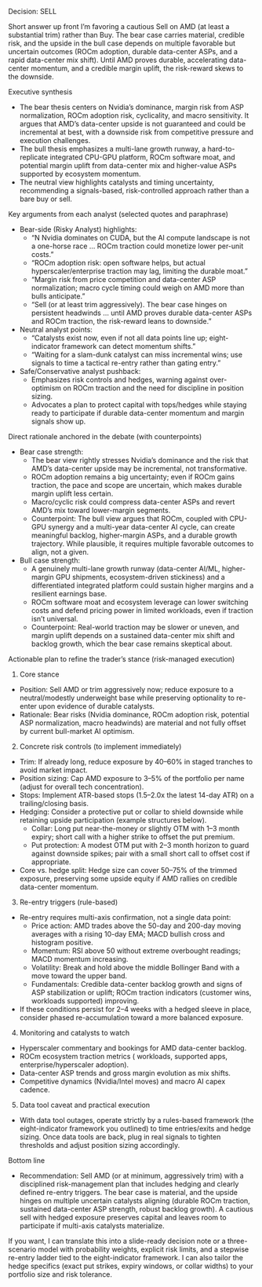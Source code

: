 Decision: SELL

Short answer up front
I’m favoring a cautious Sell on AMD (at least a substantial trim) rather than Buy. The bear case carries material, credible risk, and the upside in the bull case depends on multiple favorable but uncertain outcomes (ROCm adoption, durable data-center ASPs, and a rapid data-center mix shift). Until AMD proves durable, accelerating data-center momentum, and a credible margin uplift, the risk-reward skews to the downside.

Executive synthesis
- The bear thesis centers on Nvidia’s dominance, margin risk from ASP normalization, ROCm adoption risk, cyclicality, and macro sensitivity. It argues that AMD’s data-center upside is not guaranteed and could be incremental at best, with a downside risk from competitive pressure and execution challenges.
- The bull thesis emphasizes a multi-lane growth runway, a hard-to-replicate integrated CPU-GPU platform, ROCm software moat, and potential margin uplift from data-center mix and higher-value ASPs supported by ecosystem momentum.
- The neutral view highlights catalysts and timing uncertainty, recommending a signals-based, risk-controlled approach rather than a bare buy or sell.

Key arguments from each analyst (selected quotes and paraphrase)
- Bear-side (Risky Analyst) highlights:
  - “N Nvidia dominates on CUDA, but the AI compute landscape is not a one-horse race … ROCm traction could monetize lower per-unit costs.” 
  - “ROCm adoption risk: open software helps, but actual hyperscaler/enterprise traction may lag, limiting the durable moat.”
  - “Margin risk from price competition and data-center ASP normalization; macro cycle timing could weigh on AMD more than bulls anticipate.”
  - “Sell (or at least trim aggressively). The bear case hinges on persistent headwinds … until AMD proves durable data-center ASPs and ROCm traction, the risk-reward leans to downside.”
- Neutral analyst points:
  - “Catalysts exist now, even if not all data points line up; eight-indicator framework can detect momentum shifts.”
  - “Waiting for a slam-dunk catalyst can miss incremental wins; use signals to time a tactical re-entry rather than gating entry.”
- Safe/Conservative analyst pushback:
  - Emphasizes risk controls and hedges, warning against over-optimism on ROCm traction and the need for discipline in position sizing.
  - Advocates a plan to protect capital with tops/hedges while staying ready to participate if durable data-center momentum and margin signals show up.

Direct rationale anchored in the debate (with counterpoints)
- Bear case strength:
  - The bear view rightly stresses Nvidia’s dominance and the risk that AMD’s data-center upside may be incremental, not transformative.
  - ROCm adoption remains a big uncertainty; even if ROCm gains traction, the pace and scope are uncertain, which makes durable margin uplift less certain.
  - Macro/cyclic risk could compress data-center ASPs and revert AMD’s mix toward lower-margin segments.
  - Counterpoint: The bull view argues that ROCm, coupled with CPU-GPU synergy and a multi-year data-center AI cycle, can create meaningful backlog, higher-margin ASPs, and a durable growth trajectory. While plausible, it requires multiple favorable outcomes to align, not a given.
- Bull case strength:
  - A genuinely multi-lane growth runway (data-center AI/ML, higher-margin GPU shipments, ecosystem-driven stickiness) and a differentiated integrated platform could sustain higher margins and a resilient earnings base.
  - ROCm software moat and ecosystem leverage can lower switching costs and defend pricing power in limited workloads, even if traction isn’t universal.
  - Counterpoint: Real-world traction may be slower or uneven, and margin uplift depends on a sustained data-center mix shift and backlog growth, which the bear case remains skeptical about.

Actionable plan to refine the trader’s stance (risk-managed execution)
1) Core stance
- Position: Sell AMD or trim aggressively now; reduce exposure to a neutral/modestly underweight base while preserving optionality to re-enter upon evidence of durable catalysts.
- Rationale: Bear risks (Nvidia dominance, ROCm adoption risk, potential ASP normalization, macro headwinds) are material and not fully offset by current bull-market AI optimism.

2) Concrete risk controls (to implement immediately)
- Trim: If already long, reduce exposure by 40–60% in staged tranches to avoid market impact.
- Position sizing: Cap AMD exposure to 3–5% of the portfolio per name (adjust for overall tech concentration).
- Stops: Implement ATR-based stops (1.5–2.0x the latest 14-day ATR) on a trailing/closing basis.
- Hedging: Consider a protective put or collar to shield downside while retaining upside participation (example structures below).
  - Collar: Long put near-the-money or slightly OTM with 1–3 month expiry; short call with a higher strike to offset the put premium.
  - Put protection: A modest OTM put with 2–3 month horizon to guard against downside spikes; pair with a small short call to offset cost if appropriate.
- Core vs. hedge split: Hedge size can cover 50–75% of the trimmed exposure, preserving some upside equity if AMD rallies on credible data-center momentum.

3) Re-entry triggers (rule-based)
- Re-entry requires multi-axis confirmation, not a single data point:
  - Price action: AMD trades above the 50-day and 200-day moving averages with a rising 10-day EMA; MACD bullish cross and histogram positive.
  - Momentum: RSI above 50 without extreme overbought readings; MACD momentum increasing.
  - Volatility: Break and hold above the middle Bollinger Band with a move toward the upper band.
  - Fundamentals: Credible data-center backlog growth and signs of ASP stabilization or uplift; ROCm traction indicators (customer wins, workloads supported) improving.
- If these conditions persist for 2–4 weeks with a hedged sleeve in place, consider phased re-accumulation toward a more balanced exposure.

4) Monitoring and catalysts to watch
- Hyperscaler commentary and bookings for AMD data-center backlog.
- ROCm ecosystem traction metrics ( workloads, supported apps, enterprise/hyperscaler adoption).
- Data-center ASP trends and gross margin evolution as mix shifts.
- Competitive dynamics (Nvidia/Intel moves) and macro AI capex cadence.

5) Data tool caveat and practical execution
- With data tool outages, operate strictly by a rules-based framework (the eight-indicator framework you outlined) to time entries/exits and hedge sizing. Once data tools are back, plug in real signals to tighten thresholds and adjust position sizing accordingly.

Bottom line
- Recommendation: Sell AMD (or at minimum, aggressively trim) with a disciplined risk-management plan that includes hedging and clearly defined re-entry triggers. The bear case is material, and the upside hinges on multiple uncertain catalysts aligning (durable ROCm traction, sustained data-center ASP strength, robust backlog growth). A cautious sell with hedged exposure preserves capital and leaves room to participate if multi-axis catalysts materialize.

If you want, I can translate this into a slide-ready decision note or a three-scenario model with probability weights, explicit risk limits, and a stepwise re-entry ladder tied to the eight-indicator framework. I can also tailor the hedge specifics (exact put strikes, expiry windows, or collar widths) to your portfolio size and risk tolerance.
